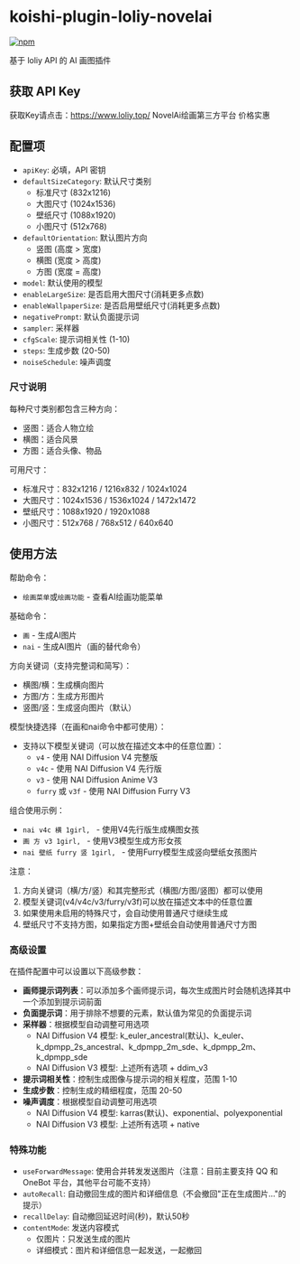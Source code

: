 # koishi-plugin-loliy-novelai

[![npm](https://img.shields.io/npm/v/koishi-plugin-loliy-novelai?style=flat-square)](https://www.npmjs.com/package/koishi-plugin-loliy-novelai)

基于 loliy API 的 AI 画图插件

## 获取 API Key

获取Key请点击：https://www.loliy.top/
NovelAi绘画第三方平台
价格实惠

## 配置项

- `apiKey`: 必填，API 密钥
- `defaultSizeCategory`: 默认尺寸类别
  - 标准尺寸 (832x1216)
  - 大图尺寸 (1024x1536)
  - 壁纸尺寸 (1088x1920)
  - 小图尺寸 (512x768)
- `defaultOrientation`: 默认图片方向
  - 竖图 (高度 > 宽度)
  - 横图 (宽度 > 高度)
  - 方图 (宽度 = 高度)
- `model`: 默认使用的模型
- `enableLargeSize`: 是否启用大图尺寸(消耗更多点数)
- `enableWallpaperSize`: 是否启用壁纸尺寸(消耗更多点数)
- `negativePrompt`: 默认负面提示词
- `sampler`: 采样器
- `cfgScale`: 提示词相关性 (1-10)
- `steps`: 生成步数 (20-50)
- `noiseSchedule`: 噪声调度

### 尺寸说明

每种尺寸类别都包含三种方向：
- 竖图：适合人物立绘
- 横图：适合风景
- 方图：适合头像、物品

可用尺寸：
- 标准尺寸：832x1216 / 1216x832 / 1024x1024
- 大图尺寸：1024x1536 / 1536x1024 / 1472x1472
- 壁纸尺寸：1088x1920 / 1920x1088
- 小图尺寸：512x768 / 768x512 / 640x640

## 使用方法

帮助命令：
- `绘画菜单`或`绘画功能` - 查看AI绘画功能菜单

基础命令：
- `画` - 生成AI图片
- `nai` - 生成AI图片（画的替代命令）

方向关键词（支持完整词和简写）：
- 横图/横：生成横向图片
- 方图/方：生成方形图片
- 竖图/竖：生成竖向图片（默认）

模型快捷选择（在画和nai命令中都可使用）：
- 支持以下模型关键词（可以放在描述文本中的任意位置）：
  - `v4` - 使用 NAI Diffusion V4 完整版
  - `v4c` - 使用 NAI Diffusion V4 先行版
  - `v3` - 使用 NAI Diffusion Anime V3
  - `furry` 或 `v3f` - 使用 NAI Diffusion Furry V3

组合使用示例：
- `nai v4c 横 1girl, ` - 使用V4先行版生成横图女孩
- `画 方 v3 1girl, ` - 使用V3模型生成方形女孩
- `nai 壁纸 furry 竖 1girl, ` - 使用Furry模型生成竖向壁纸女孩图片

注意：
1. 方向关键词（横/方/竖）和其完整形式（横图/方图/竖图）都可以使用
2. 模型关键词(v4/v4c/v3/furry/v3f)可以放在描述文本中的任意位置
3. 如果使用未启用的特殊尺寸，会自动使用普通尺寸继续生成
4. 壁纸尺寸不支持方图，如果指定方图+壁纸会自动使用普通尺寸方图

### 高级设置

在插件配置中可以设置以下高级参数：

- **画师提示词列表**：可以添加多个画师提示词，每次生成图片时会随机选择其中一个添加到提示词前面
- **负面提示词**：用于排除不想要的元素，默认值为常见的负面提示词
- **采样器**：根据模型自动调整可用选项
  - NAI Diffusion V4 模型: k_euler_ancestral(默认)、k_euler、k_dpmpp_2s_ancestral、k_dpmpp_2m_sde、k_dpmpp_2m、k_dpmpp_sde
  - NAI Diffusion V3 模型: 上述所有选项 + ddim_v3
- **提示词相关性**：控制生成图像与提示词的相关程度，范围 1-10
- **生成步数**：控制生成的精细程度，范围 20-50
- **噪声调度**：根据模型自动调整可用选项
  - NAI Diffusion V4 模型: karras(默认)、exponential、polyexponential
  - NAI Diffusion V3 模型: 上述所有选项 + native

### 特殊功能
- `useForwardMessage`: 使用合并转发发送图片（注意：目前主要支持 QQ 和 OneBot 平台，其他平台可能不支持）
- `autoRecall`: 自动撤回生成的图片和详细信息（不会撤回"正在生成图片..."的提示）
- `recallDelay`: 自动撤回延迟时间(秒)，默认50秒
- `contentMode`: 发送内容模式
  - 仅图片：只发送生成的图片
  - 详细模式：图片和详细信息一起发送，一起撤回
